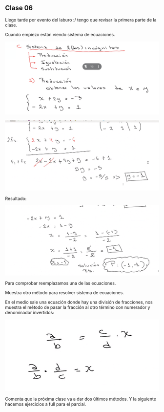 ## Clase 06

Llego tarde por evento del laburo :/ tengo que revisar la primera parte de la clase.

Cuando empiezo están viendo sistema de ecuaciones.

![](./113-assets/ppt-92-a-mate.png)

![](./113-assets/ppt-93-mate.png)

Resultado:

![](./113-assets/ppt-94-mate.png)

Para comprobar reemplazamos una de las ecuaciones.

Muestra otro método para resolver sistema de ecuaciones.

En el medio sale una ecuación donde hay una división de fracciones, nos muestra el método de pasar la fracción al otro término con numerador y denominador invertidos:

![](./113-assets/ppt-95-mate.png)

Comenta que la próxima clase va a dar dos últimos métodos. Y la siguiente hacemos ejercicios a full para el parcial.